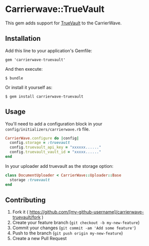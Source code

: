 # Carrierwave::TrueVault

This gem adds support for [TrueVault](https://truevault.com) to the CarrierWave.

## Installation

Add this line to your application's Gemfile:

    gem 'carrierwave-truevault'

And then execute:

    $ bundle

Or install it yourself as:

    $ gem install carrierwave-truevault

## Usage

You'll need to add a configuration block in your ```
config/initializers/carrierwave.rb ``` file.

```ruby
CarrierWave.configure do |config|
  config.storage = :truevault
  config.truevault_api_key = "xxxxxx......"
  config.truevault_vault_id = "xxxxx......"
end
```

In your uploader add truevault as the storage option:

```ruby
class DocumentUploader < CarrierWave::Uploader::Base
  storage :truevault
end
```

## Contributing

1. Fork it ( https://github.com/[my-github-username]/carrierwave-truevault/fork )
2. Create your feature branch (`git checkout -b my-new-feature`)
3. Commit your changes (`git commit -am 'Add some feature'`)
4. Push to the branch (`git push origin my-new-feature`)
5. Create a new Pull Request

